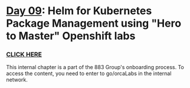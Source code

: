 # [Day 09](https://883g.github.io/GO-TO-INTERNAL): Helm for Kubernetes Package Management using "Hero to Master" Openshift labs
### [CLICK HERE](https://883g.github.io/GO-TO-INTERNAL) 
This internal chapter is a part of the 883 Group's onboarding process. To access the content, you need to enter to go/orcaLabs in the internal network.